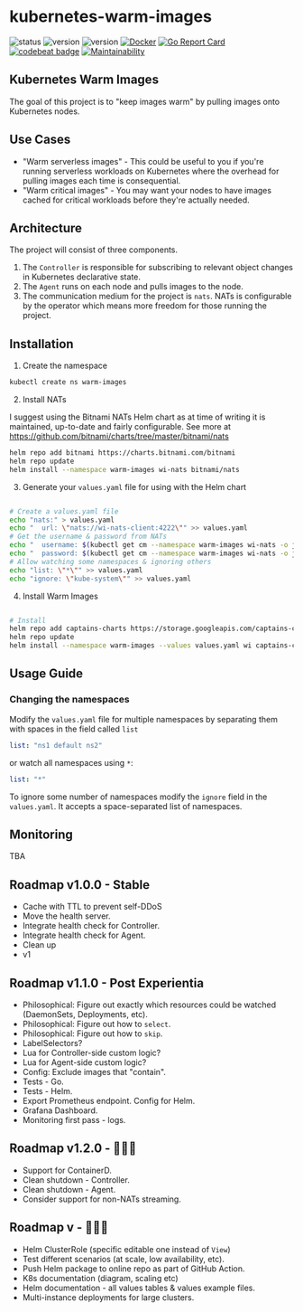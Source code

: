 # kubernetes-warm-images

![status](https://img.shields.io/badge/status-Beta-informational)
![version](https://img.shields.io/docker/v/just1689/warmimages)
![version](https://img.shields.io/badge/Helm-0.9.0-blue)
[![Docker](https://github.com/just1689/kubernetes-warm-images/actions/workflows/docker-publish.yml/badge.svg)](https://github.com/just1689/kubernetes-warm-images/actions/workflows/docker-publish.yml)
[![Go Report Card](https://goreportcard.com/badge/github.com/just1689/kubernetes-warm-images)](https://goreportcard.com/report/github.com/just1689/kubernetes-warm-images)
[![codebeat badge](https://codebeat.co/badges/2aff7ff0-8af7-43ee-95dc-72bbbd098c4f)](https://codebeat.co/projects/github-com-just1689-kubernetes-warm-images-main)
[![Maintainability](https://api.codeclimate.com/v1/badges/a1f55c3e1e1518fdcaa5/maintainability)](https://codeclimate.com/github/just1689/kubernetes-warm-images/maintainability)

## Kubernetes Warm Images

The goal of this project is to "keep images warm" by pulling images onto Kubernetes nodes.

## Use Cases

- "Warm serverless images" - This could be useful to you if you're running serverless workloads on Kubernetes where the
  overhead for pulling images each time is consequential.
- "Warm critical images" - You may want your nodes to have images cached for critical workloads before they're actually
  needed.

## Architecture

The project will consist of three components.

1. The `Controller` is responsible for subscribing to relevant object changes in Kubernetes declarative state.
2. The `Agent` runs on each node and pulls images to the node.
3. The communication medium for the project is `nats`. NATs is configurable by the operator which means more freedom for
   those running the project.

## Installation

1. Create the namespace

```bash
kubectl create ns warm-images
```   

2. Install NATs

I suggest using the Bitnami NATs Helm chart as at time of writing it is maintained, up-to-date and fairly configurable.
See more at https://github.com/bitnami/charts/tree/master/bitnami/nats

```bash
helm repo add bitnami https://charts.bitnami.com/bitnami
helm repo update
helm install --namespace warm-images wi-nats bitnami/nats
```

3. Generate your `values.yaml` file for using with the Helm chart

```bash

# Create a values.yaml file
echo "nats:" > values.yaml
echo "  url: \"nats://wi-nats-client:4222\"" >> values.yaml
# Get the username & password from NATs
echo "  username: $(kubectl get cm --namespace warm-images wi-nats -o jsonpath='{.data.*}' | grep -m 1 user | awk '{print $2}')" >> values.yaml 
echo "  password: $(kubectl get cm --namespace warm-images wi-nats -o jsonpath='{.data.*}' | grep -m 1 password | awk '{print $2}')" >> values.yaml
# Allow watching some namespaces & ignoring others
echo "list: \"*\"" >> values.yaml
echo "ignore: \"kube-system\"" >> values.yaml

```   

4. Install Warm Images

```bash

# Install 
helm repo add captains-charts https://storage.googleapis.com/captains-charts
helm repo update
helm install --namespace warm-images --values values.yaml wi captains-charts/warm-images

```

## Usage Guide

### Changing the namespaces

Modify the `values.yaml` file for multiple namespaces by separating them with spaces in the field called `list`

```yaml
list: "ns1 default ns2"
```

or watch all namespaces using `*`:

```yaml
list: "*"
```

To ignore some number of namespaces modify the `ignore` field in the `values.yaml`. It accepts a space-separated list of
namespaces.

## Monitoring

TBA

## Roadmap v1.0.0 - Stable

- Cache with TTL to prevent self-DDoS
- Move the health server.
- Integrate health check for Controller.
- Integrate health check for Agent.
- Clean up
- v1

## Roadmap v1.1.0 - Post Experientia

- Philosophical: Figure out exactly which resources could be watched (DaemonSets, Deployments, etc).
- Philosophical: Figure out how to `select`.
- Philosophical: Figure out how to `skip`.
- LabelSelectors?
- Lua for Controller-side custom logic?
- Lua for Agent-side custom logic?
- Config: Exclude images that "contain".
- Tests - Go.
- Tests - Helm.
- Export Prometheus endpoint. Config for Helm.
- Grafana Dashboard.
- Monitoring first pass - logs.

## Roadmap v1.2.0 - 🌟🌟🌟

- Support for ContainerD.
- Clean shutdown - Controller.
- Clean shutdown - Agent.
- Consider support for non-NATs streaming.

## Roadmap v - 💭💭💭

- Helm ClusterRole (specific editable one instead of `View`)
- Test different scenarios (at scale, low availability, etc).
- Push Helm package to online repo as part of GitHub Action.
- K8s documentation (diagram, scaling etc)
- Helm documentation - all values tables & values example files.
- Multi-instance deployments for large clusters.
